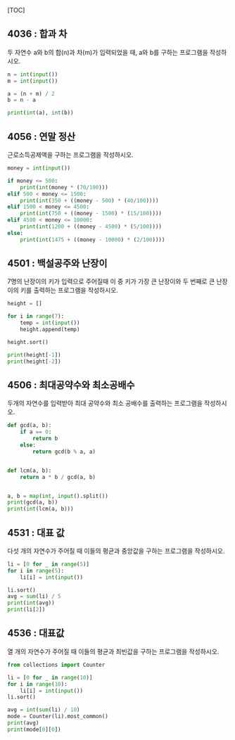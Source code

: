 [TOC]

## 4036 : 합과 차

두 자연수 a와 b의 합(n)과 차(m)가 입력되었을 때, a와 b를 구하는 프로그램을 작성하시오.

``` python
n = int(input())
m = int(input())

a = (n + m) / 2
b = n - a

print(int(a), int(b))
```

## 4056 : 연말 정산

근로소득공제액을 구하는 프로그램을 작성하시오.

``` python
money = int(input()) 

if money <= 500:
    print(int(money * (70/100)))
elif 500 < money <= 1500:
    print(int(350 + ((money - 500) * (40/100))))
elif 1500 < money <= 4500:
    print(int(750 + ((money - 1500) * (15/100))))
elif 4500 < money <= 10000:
    print(int(1200 + ((money - 4500) * (5/100))))
else:
    print(int(1475 + ((money - 10000) * (2/100))))
```

## 4501 : 백설공주와 난장이

7명의 난장이의 키가 입력으로 주어질때 이 중 키가 가장 큰 난장이와 두 번째로 큰 난장이의 키를 출력하는 프로그램을 작성하시오.

``` python
height = []

for i in range(7):
    temp = int(input())
    height.append(temp)

height.sort()

print(height[-1])
print(height[-2])
```

## 4506 : 최대공약수와 최소공배수

두개의 자연수를 입력받아 최대 공약수와 최소 공배수를 출력하는 프로그램을 작성하시오.

``` python
def gcd(a, b):
    if a == 0:
        return b
    else:
        return gcd(b % a, a)


def lcm(a, b):
    return a * b / gcd(a, b)


a, b = map(int, input().split())
print(gcd(a, b))
print(int(lcm(a, b)))
```

## 4531 : 대표 값

다섯 개의 자연수가 주어질 때 이들의 평균과 중앙값을 구하는 프로그램을 작성하시오.

``` python
li = [0 for _ in range(5)]
for i in range(5):
    li[i] = int(input())

li.sort()
avg = sum(li) / 5
print(int(avg))
print(li[2])
```

## 4536 : 대표값

열 개의 자연수가 주어질 때 이들의 평균과 최빈값을 구하는 프로그램을 작성하시오.

``` python
from collections import Counter

li = [0 for _ in range(10)]
for i in range(10):
    li[i] = int(input())
li.sort()

avg = int(sum(li) / 10)
mode = Counter(li).most_common()
print(avg)
print(mode[0][0])
```

